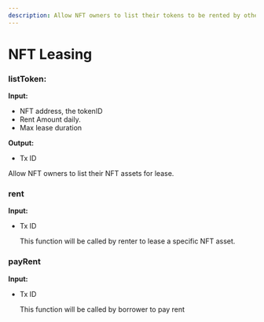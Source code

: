 ```yaml
---
description: Allow NFT owners to list their tokens to be rented by other users.
---
```


# NFT Leasing

### **listToken:**

**Input:** 

* NFT address, the tokenID
* Rent Amount daily. 
* Max lease duration

**Output:**

* Tx ID

Allow NFT owners to list their NFT assets for lease. 

### rent

**Input:** 

* Tx ID

  This function will be called by renter to lease a specific NFT asset.

### payRent

**Input:** 

* Tx ID

  This function will be called by borrower to pay rent

